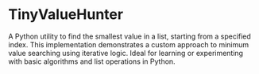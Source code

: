 # TinyValueHunter
A Python utility to find the smallest value in a list, starting from a specified index. This implementation demonstrates a custom approach to minimum value searching using iterative logic. Ideal for learning or experimenting with basic algorithms and list operations in Python.
